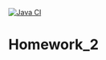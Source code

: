 [![Java CI](https://github.com/marrenata/TP_homework_2/actions/workflows/java-ci.yml/badge.svg)](https://github.com/marrenata/TP_homework_2/actions/workflows/java-ci.yml)

# Homework_2
